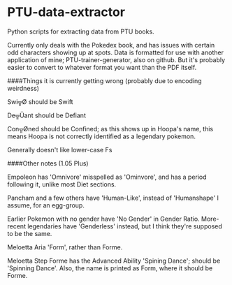 # PTU-data-extractor
Python scripts for extracting data from PTU books.

Currently only deals with the Pokedex book, and has issues with certain odd characters showing up at spots. Data is formatted for use with another application of mine; PTU-trainer-generator, also on github. But it's probably easier to convert to whatever format you want than the PDF itself.

####Things it is currently getting wrong (probably due to encoding weirdness)

Swi╦Ø should be Swift

De╦Üant should be Defiant

Con╦Øned should be Confined; as this shows up in Hoopa's name, this means Hoopa is not correctly identified as a legendary pokemon.

Generally doesn't like lower-case Fs

####Other notes (1.05 Plus)

Empoleon has 'Omnivore' misspelled as 'Ominvore', and has a period following it, unlike most Diet sections.

Pancham and a few others have 'Human-Like', instead of 'Humanshape' I assume, for an egg-group.

Earlier Pokemon with no gender have 'No Gender' in Gender Ratio. More-recent legendaries have 'Genderless' instead, but I think they're supposed to be the same.

Meloetta Aria 'Form', rather than Forme.

Meloetta Step Forme has the Advanced Ability 'Spining Dance'; should be 'Spinning Dance'. Also, the name is printed as Form, where it should be Forme.